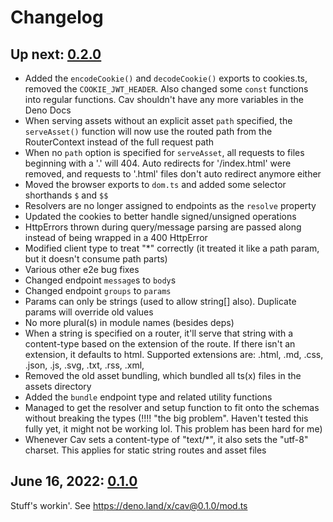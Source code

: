 # Changelog

## Up next: [0.2.0](https://deno.land/x/cav@0.2.0)

- Added the `encodeCookie()` and `decodeCookie()` exports to cookies.ts, removed
  the `COOKIE_JWT_HEADER`. Also changed some `const` functions into regular
  functions. Cav shouldn't have any more variables in the Deno Docs
- When serving assets without an explicit asset `path` specified, the
  `serveAsset()` function will now use the routed path from the RouterContext
  instead of the full request path
- When no `path` option is specified for `serveAsset`, all requests to files
  beginning with a '.' will 404. Auto redirects for '/index.html' were removed,
  and requests to '.html' files don't auto redirect anymore either
- Moved the browser exports to `dom.ts` and added some selector shorthands `$`
  and `$$`
- Resolvers are no longer assigned to endpoints as the `resolve` property
- Updated the cookies to better handle signed/unsigned operations
- HttpErrors thrown during query/message parsing are passed along instead of
  being wrapped in a 400 HttpError
- Modified client type to treat "*" correctly (it treated it like a path param,
  but it doesn't consume path parts)
- Various other e2e bug fixes
- Changed endpoint `message`s to `body`s
- Changed endpoint `groups` to `params`
- Params can only be strings (used to allow string[] also). Duplicate params
  will override old values
- No more plural(s) in module names (besides deps)
- When a string is specified on a router, it'll serve that string with a
  content-type based on the extension of the route. If there isn't an extension,
  it defaults to html. Supported extensions are: .html, .md, .css, .json, .js, .svg, .txt, .rss, .xml,
- Removed the old asset bundling, which bundled all ts(x) files in the assets
  directory
- Added the `bundle` endpoint type and related utility functions
- Managed to get the resolver and setup function to fit onto the schemas without
  breaking the types (!!!! "the big problem". Haven't tested this fully yet, it might not be working lol. This problem has been hard for me)
- Whenever Cav sets a content-type of "text/*", it also sets the "utf-8"
  charset. This applies for static string routes and asset files

## June 16, 2022: [0.1.0](https://deno.land/x/cav@0.1.0)

Stuff's workin'. See https://deno.land/x/cav@0.1.0/mod.ts